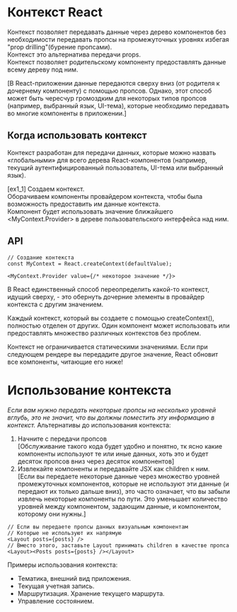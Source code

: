 # Контекст React
Контекст позволяет передавать данные через дерево компонентов без необходимости передавать пропсы на промежуточных уровнях избегая "prop drilling"(бурение пропсами).\
Контекст это альтернатива передачи props.\
Контекст позволяет родительскому компоненту предоставлять данные всему дереву под ним.

[В React-приложении данные передаются сверху вниз (от родителя к дочернему компоненту) с помощью пропсов. Однако, этот способ может быть чересчур громоздким для некоторых типов пропсов (например, выбранный язык, UI-тема), которые необходимо передавать во многие компоненты в приложении.]

## Когда использовать контекст
Контекст разработан для передачи данных, которые можно назвать «глобальными» для всего дерева React-компонентов (например, текущий аутентифицированный пользователь, UI-тема или выбранный язык).

[ex1_1]
Создаем контекст.\
Оборачиваем компоненты провайдером контекста, чтобы была возможность предоставить им данные контекста.\
Компонент будет использовать значение ближайшего <MyContext.Provider> в дереве пользовательского интерфейса над ним.
## API
```tsx
// Создание контекста
const MyContext = React.createContext(defaultValue);

<MyContext.Provider value={/* некоторое значение */}>
```
В React единственный способ переопределить какой-то контекст, идущий сверху, - это обернуть дочерние элементы в провайдер контекста с другим значением. 

Каждый контекст, который вы создаете с помощью createContext(), полностью отделен от других. Один компонент может использовать или предоставлять множество различных контекстов без проблем.

Контекст не ограничивается статическими значениями. Если при следующем рендере вы передадите другое значение, React обновит все компоненты, читающие его ниже!

# Использование контекста
*Если вам нужно передать некоторые пропсы на несколько уровней вглубь, это не значит, что вы должны поместить эту информацию в контекст.*
Альтернативы до использования контекста:
1. Начните с передачи пропсов\
[Обслуживание такого кода будет удобно и понятно, тк ясно какие компоненты используют те или иные данных, хоть это и будет десяток пропсов вниз через десяток компонентов]
2. Извлекайте компоненты и передавайте JSX как children к ним.\
[Если вы передаете некоторые данные через множество уровней промежуточных компонентов, которые не используют эти данные (и передают их только дальше вниз), это часто означает, что вы забыли извлечь некоторые компоненты по пути. Это уменьшает количество уровней между компонентом, задающим данные, и компонентом, которому они нужны.]
```tsx
// Если вы передаете пропсы данных визуальным компонентам
// Которые не используют их напрямую
<Layout posts={posts} />
// Вместо этого, заставьте Layout принимать children в качестве пропса
<Layout><Posts posts={posts} /></Layout>
```
Примеры использования контекста:
- Тематика, внешний вид приложения.
- Текущая учетная запись.
- Маршрутизация. Хранение текущего маршрута.
- Управление состоянием.
```tsx
```
#
```tsx
```
```tsx
```
```tsx
```